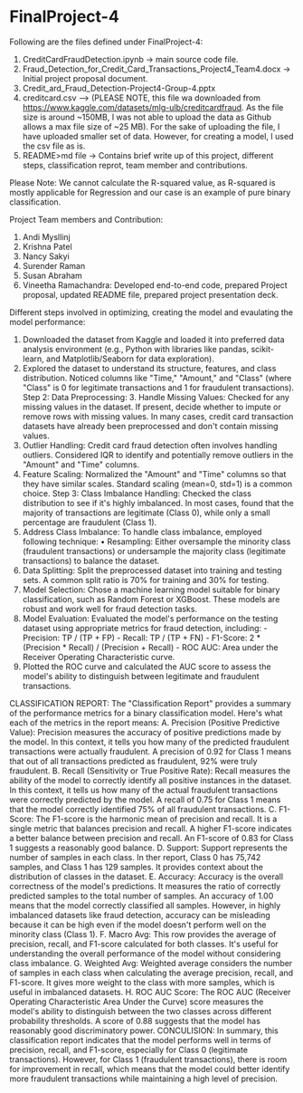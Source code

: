 # FinalProject-4

Following are the files defined under FinalProject-4:

1. CreditCardFraudDetection.ipynb -> main source code file.
2. Fraud_Detection_for_Credit_Card_Transactions_Project4_Team4.docx  -> Initial project proposal document.
3. Credit_ard_Fraud_Detection-Project4-Group-4.pptx
4. creditcard.csv --> (PLEASE NOTE, this file wa downloaded from https://www.kaggle.com/datasets/mlg-ulb/creditcardfraud. As the file size is around ~150MB, I was not able to upload the data as Github allows a max file size of ~25 MB). For the sake of uploading the file, I have uploaded smaller set of data. However, for creating a model, I used the csv file as is.
5. README>md file  -> Contains brief write up of this project, different steps, classification reprot, team member and contributions.

Please Note: We cannot calculate the R-squared value, as R-squared is mostly applicable for Regression and our case is an example of pure binary classification.

   Project Team members and Contribution:
   1.	Andi Mysllinj
   2.	Krishna  Patel
   3.	Nancy Sakyi
   4.	Surender Raman
   5.	Susan Abraham
   6.	Vineetha Ramachandra: Developed end-to-end code, prepared Project proposal, updated README file, prepared project presentation deck.

Different steps involved in optimizing, creating the model and evaulating the model performance:

1. Downloaded the dataset from Kaggle and loaded it into preferred data analysis environment (e.g., Python with libraries like pandas, scikit-learn, and Matplotlib/Seaborn for data exploration).
2. Explored the dataset to understand its structure, features, and class distribution. Noticed columns like "Time," "Amount," and "Class" (where "Class" is 0 for legitimate transactions and 1 for fraudulent transactions).
Step 2: Data Preprocessing: 3. Handle Missing Values: Checked for any missing values in the dataset. If present, decide whether to impute or remove rows with missing values. In many cases, credit card transaction datasets have already been preprocessed and don't contain missing values.
4. Outlier Handling: Credit card fraud detection often involves handling outliers. Considered IQR to identify and potentially remove outliers in the "Amount" and "Time" columns.
5. Feature Scaling: Normalized the "Amount" and "Time" columns so that they have similar scales. Standard scaling (mean=0, std=1) is a common choice.
Step 3: Class Imbalance Handling: Checked the class distribution to see if it's highly imbalanced. In most cases, found that the majority of transactions are legitimate (Class 0), while only a small percentage are fraudulent (Class 1).
7. Address Class Imbalance: To handle class imbalance, employed following technique:
	• Resampling: Either oversample the minority class (fraudulent transactions) or undersample the majority class (legitimate transactions) to balance the dataset.
8. Data Splitting: Split the preprocessed dataset into training and testing sets. A common split ratio is 70% for training and 30% for testing.
9. Model Selection: Chose a machine learning model suitable for binary classification, such as Random Forest or XGBoost. These models are robust and work well for fraud detection tasks.
10. Model Evaluation: Evaluated the model's performance on the testing dataset using appropriate metrics for fraud detection, including: - Precision: TP / (TP + FP) - Recall: TP / (TP + FN) - F1-Score: 2 * (Precision * Recall) / (Precision + Recall) - ROC AUC: Area under the Receiver Operating Characteristic curve.
11. Plotted the ROC curve and calculated the AUC score to assess the model's ability to distinguish between legitimate and fraudulent transactions.

CLASSIFICATION REPORT:
The "Classification Report" provides a summary of the performance metrics for a binary classification model. Here's what each of the metrics in the report means:
A. Precision (Positive Predictive Value): Precision measures the accuracy of positive predictions made by the model. In this context, it tells you how many of the predicted fraudulent transactions were actually fraudulent. A precision of 0.92 for Class 1 means that out of all transactions predicted as fraudulent, 92% were truly fraudulent.
B. Recall (Sensitivity or True Positive Rate): Recall measures the ability of the model to correctly identify all positive instances in the dataset. In this context, it tells us how many of the actual fraudulent transactions were correctly predicted by the model. A recall of 0.75 for Class 1 means that the model correctly identified 75% of all fraudulent transactions.
C. F1-Score: The F1-score is the harmonic mean of precision and recall. It is a single metric that balances precision and recall. A higher F1-score indicates a better balance between precision and recall. An F1-score of 0.83 for Class 1 suggests a reasonably good balance.
D. Support: Support represents the number of samples in each class. In ther report, Class 0 has 75,742 samples, and Class 1 has 129 samples. It provides context about the distribution of classes in the dataset.
E. Accuracy: Accuracy is the overall correctness of the model's predictions. It measures the ratio of correctly predicted samples to the total number of samples. An accuracy of 1.00 means that the model correctly classified all samples. However, in highly imbalanced datasets like fraud detection, accuracy can be misleading because it can be high even if the model doesn't perform well on the minority class (Class 1).
F. Macro Avg: This row provides the average of precision, recall, and F1-score calculated for both classes. It's useful for understanding the overall performance of the model without considering class imbalance.
G. Weighted Avg: Weighted average considers the number of samples in each class when calculating the average precision, recall, and F1-score. It gives more weight to the class with more samples, which is useful in imbalanced datasets.
H. ROC AUC Score: The ROC AUC (Receiver Operating Characteristic Area Under the Curve) score measures the model's ability to distinguish between the two classes across different probability thresholds. A score of 0.88 suggests that the model has reasonably good discriminatory power.
CONCULISION: In summary, this classification report indicates that the model performs well in terms of precision, recall, and F1-score, especially for Class 0 (legitimate transactions). However, for Class 1 (fraudulent transactions), there is room for improvement in recall, which means that the model could better identify more fraudulent transactions while maintaining a high level of precision.



